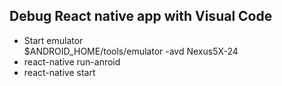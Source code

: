 ## Debug React native app with Visual Code  

* Start emulator    
$ANDROID_HOME/tools/emulator -avd Nexus5X-24
* react-native run-anroid   
* react-native start    

